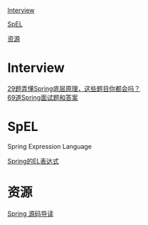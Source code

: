 [Interview](#interview)

[SpEL](#spel)

[资源](#资源)

# Interview

[29题弄懂Spring底层原理，这些题目你都会吗？](https://mp.weixin.qq.com/s/LDglUrsocEkH8NwBjDXkPA)<br>
[69道Spring面试题和答案](https://zhuanlan.zhihu.com/p/38131490)<br>

# SpEL

Spring Expression Language

[Spring的EL表达式](https://blog.csdn.net/keda8997110/article/details/52767087)<br>

# 资源

[Spring 源码导读](https://mp.weixin.qq.com/s/-Ce5T6LIzFe-TLTxmjYuSQ)<br>
